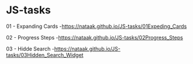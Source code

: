 # JS-tasks
01 - Expanding Cards -https://nataak.github.io/JS-tasks/01Expeding_Cards

02 - Progress Steps -https://nataak.github.io/JS-tasks/02Progress_Steps

03 - Hidde Search -https://nataak.github.io/JS-tasks/03Hidden_Search_Widget
